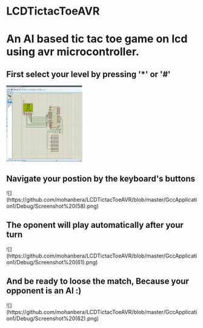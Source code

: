 # LCDTictacToeAVR
<h1>An AI based tic tac toe game on lcd using avr microcontroller.</h1>
<h2> First select your level by pressing '*' or '#' </h2>
<img src="https://github.com/mohanbera/LCDTictacToeAVR/blob/master/GccApplication1/Debug/Screenshot%20(57).png" height="200" width="200" >
<h2> Navigate your postion by the keyboard's buttons</h2>
![](https://github.com/mohanbera/LCDTictacToeAVR/blob/master/GccApplication1/Debug/Screenshot%20(58).png)
<h2> The oponent will play automatically after your turn </h2>
![](https://github.com/mohanbera/LCDTictacToeAVR/blob/master/GccApplication1/Debug/Screenshot%20(61).png)
<h2> And be ready to loose the match, Because your opponent is an AI :)</h2>
![](https://github.com/mohanbera/LCDTictacToeAVR/blob/master/GccApplication1/Debug/Screenshot%20(62).png)
